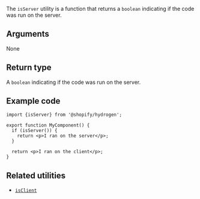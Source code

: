 <!-- This file is generated from source code in the Shopify/hydrogen repo. Edit the files in /packages/hydrogen/src/utilities/isServer and run 'yarn generate-docs' at the root of this repo. For more information, refer to https://github.com/Shopify/shopify-dev/blob/master/content/internal/operations/hydrogen-reference-docs.md. -->

The `isServer` utility is a function that returns a `boolean` indicating
if the code was run on the server.

## Arguments

None

## Return type

A `boolean` indicating if the code was run on the server.

## Example code

```tsx
import {isServer} from '@shopify/hydrogen';

export function MyComponent() {
  if (isServer()) {
    return <p>I ran on the server</p>;
  }

  return <p>I ran on the client</p>;
}
```

## Related utilities

- [`isClient`](api/hydrogen/utilities/isclient)
